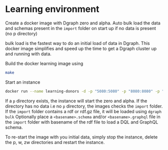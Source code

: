 

# Learning environment
Create a docker image with Dgraph zero and alpha.
Auto bulk load the data and schemas present in the `import` folder on start up if no data is present (no p directory)

bulk load is the fastest way to do an initial load of data in Dgraph.
This docker image simplifies and speed up the time to get a Dgraph cluster up and running with data.


Build the docker learning image using 
```sh
make
```

Start an instance
```sh
docker run --name learning-donors -d -p "5080:5080" -p "8080:8080" -p "9080:9080" -v .:/dgraph dgraph/learning:latest
```

If a `p` directory exists, the instance will start the zero and alpha.
If the directory has no data  i.e no `p` directory, the images checks the `import` folder.
If the `import` folder contains a rdf or rdf.gz file, it will be loaded using `dgraph bulk`
Optionally place a `<basename>.schema` and/or `<basename>.graphql` file in the `import` folder with basename of the rdf file to load a DQL and GraphQL schema.

To re-start the image with you initial data, simply stop the instance, delete the p, w, zw directories and restart the instance.


